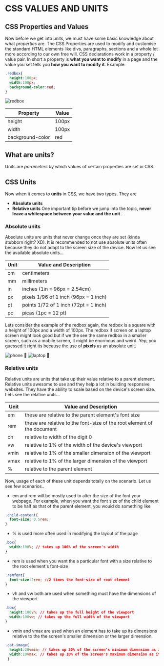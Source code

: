 
# CSS VALUES AND UNITS

## CSS Properties and Values
Now before we get into units, we must have some basic knowledge about what *properties* are. The CSS Properties are used to modify and customise the standard HTML elements like divs, paragraphs, sections and a whole lot more according to our own free will. CSS declarations work in a property / value pair. In short a property is **what you want to modify** in a page and the value you set tells you **how you want to modify it**. Example:

```css
.redbox{
  height:100px;
  width:100px;
  background-color:red;
}
```
![redbox](https://i.imgur.com/hkWdTnC.png)

| Property | Value |
| ----------- | ----------- |
| height | 100px |
| width | 100px |
| background-color | red |

## What are units?
Units are *parameters* by which values of certain properties are set in CSS.

## CSS Units
Now when it comes to **units** in CSS, we have two types. They are
- **Absolute units**
- **Relative units**
One important tip before we jump into the topic, **never leave a whitespace between your value and the unit** .

### Absolute units
Absolute units are units that never change once they are set (kinda stubborn right? XD). It is recommended to not use absolute units often because they do not adapt to the screen size of the device. Now let us see the available absolute units...

| Unit | Value and Description |
| ----------- | ----------- |
| cm | centimeters |
| mm | 	millimeters |
| in | inches (1in = 96px = 2.54cm) |
| px | pixels 1/96 of 1 inch (96px = 1 inch) |
| pt | points 1/72 of 1 inch (72pt = 1 inch) |
| pc | picas (1pc = 12 pt) |

Lets consider the example of the redbox again, the redbox is a square with a height of 100px and a width of 100px. The redbox if screen on a laptop screen might look good
but if we the see the same redbox in a smaller screen, such as a mobile screen, it might be enormous and weird. Yep, you guessed it right its because the use of **pixels** as an absolute unit.


![phone](https://i.imgur.com/G882Wkq.png) 🤔  ![laptop](https://i.imgur.com/hVjn671.png) 🤩

### Relative units
Relative units are units that take up their value relative to a parent element. Relative units awesome to use and they help a lot in building responsive websites. They have the ability to scale based on the device's screen size. Lets see the relative units...


| Unit | Value and Description |
| ----------- | ----------- |
| em | these are relative to the parent element's font size |
| rem | 	these are relative to the font-size of the root element of the document |
| ch | relative to width of the digit 0 |
| vw | relative to 1% of the width of the device's viewport |
| vmin | relative to 1% of the smaller dimension of the viewport |
| vmax | relative to 1% of the larger dimension of the viewport |
| % | relative to the parent element |

Now, usage of each of these unit depends totally on the scenario. Let us see few scenarios..

- em and rem will be mostly used to alter the size of the font your webpage. For example, when you want the font size of the child element to be half as that of the parent element, you would do something like
```css
.child-content{
  font-size: 0.5rem;
}
```

- % is used more often used in modifying the layout of the page
```css
.box{
  width:100%; // takes up 100% of the screen's width
}
```
- rem is used when you want the a particular font with a size relative to the root element's font-size
```css
.remfont{
  font-size:2rem; //2 times the font-size of root element
}
```
- vh and vw both are used when something must have the dimensions of the viewport

```css
.box{
  height:100vh; // takes up the full height of the viewport
  width:100vw; // takes up the full width of the viewport
}
```
- vmin and vmax are used when an element has to take up its dimensions relative to the the screen's smaller dimension or the larger dimension.

```css
.cat-image{
  height:20vmin; // takes up 20% of the screen's minimum dimension as its height
  width:10vmax; // takes up 10% of the screen's maximum dimension as its width
 }
```


